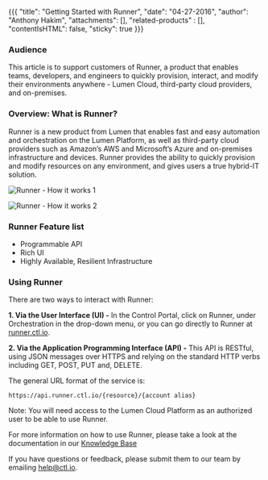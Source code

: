 {{{
  "title": "Getting Started with Runner",
  "date": "04-27-2016",
  "author": "Anthony Hakim",
  "attachments": [],
  "related-products" : [],
  "contentIsHTML": false,
  "sticky": true
}}}


### Audience

This article is to support customers of Runner, a product that enables teams, developers, and engineers to quickly provision, interact, and modify their environments anywhere - Lumen Cloud, third-party cloud providers, and on-premises.

### Overview: What is Runner?

Runner is a new product from Lumen that enables fast and easy automation and orchestration on the Lumen Platform, as well as third-party cloud providers such as Amazon’s AWS and Microsoft’s Azure and on-premises infrastructure and devices. Runner provides the ability to quickly provision and modify resources on any environment, and gives users a true hybrid-IT solution.

![Runner - How it works 1](../images/runner-how-it-works1.jpg)

![Runner - How it works 2](../images/runner-how-it-works2.jpg)

### Runner Feature list

- Programmable API
- Rich UI
- Highly Available, Resilient Infrastructure

### Using Runner

There are two ways to interact with Runner:

**1. Via the User Interface (UI) -** In the Control Portal, click on Runner, under Orchestration in the drop-down menu, or you can go directly to Runner at [runner.ctl.io](https://runner.ctl.io).

**2. Via the Application Programming Interface (API) -** This API is RESTful, using JSON messages over HTTPS and relying on the standard HTTP verbs including GET, POST, PUT and, DELETE.

The general URL format of the service is:

`https://api.runner.ctl.io/{resource}/{account alias}`

Note: You will need access to the Lumen Cloud Platform as an authorized user to be able to use Runner.

For more information on how to use Runner, please take a look at the documentation in our [Knowledge Base](https://www.ctl.io/knowledge-base/runner)

If you have questions or feedback, please submit them to our team by emailing <a href="mailto:help@ctl.io">help@ctl.io</a>.
